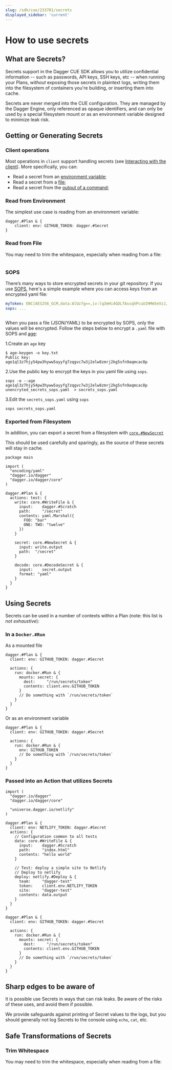 ```yaml
---
slug: /sdk/cue/233781/secrets
displayed_sidebar: 'current'
---
```


# How to use secrets

## What are Secrets?

Secrets support in the Dagger CUE SDK allows you to utilize confidential information -- such as passwords, API keys, SSH keys, etc -- when running your Plans, _without_ exposing those secrets in plaintext logs, writing them into the filesystem of containers you're building, or inserting them into cache.

Secrets are never merged into the CUE configuration. They are managed by the Dagger Engine, only  referenced as opaque identifiers, and can only be used by a special filesystem mount or as an environment variable designed to minimize leak risk.

## Getting or Generating Secrets

### Client operations

Most operations in `client` support handling secrets (see [Interacting with the client](./006395-client.md)). More specifically, you can:

- Read a secret from an [environment variable](#read-from-environment);
- Read a secret from a [file](#read-from-file);
- Read a secret from the [output of a command](#sops);

### Read from Environment

The simplest use case is reading from an environment variable:

```cue
dagger.#Plan & {
    client: env: GITHUB_TOKEN: dagger.#Secret
}
```

### Read from File

You may need to trim the whitespace, especially when reading from a file:

```cue file=../tests/core-concepts/secrets/plans/file.cue

```

### SOPS

There’s many ways to store encrypted secrets in your git repository. If you use [SOPS](https://github.com/mozilla/sops), here's a simple example where you can access keys from an encrypted yaml file:

```yaml title="secrets.yaml"
myToken: ENC[AES256_GCM,data:AlUz7g==,iv:lq3mHi4GDLfAssqhPcuUIHMm5eVzJ/EpM+q7RHGCROU=,tag:dzbT5dEGhMnHbiRTu4bHdg==,type:str]
sops: ...
```

```cue file=../tests/core-concepts/secrets/plans/sops.cue title="main.cue"

```

When you pass a file (JSON/YAML) to be encrypted by SOPS, only the values will be encrypted. Follow the steps below to encrypt a `.yaml` file with SOPS and [age](https://github.com/FiloSottile/age):

1.Create an `age` key

```shell
$ age-keygen -o key.txt
Public key: age1ql3z7hjy54pw3hyww5ayyfg7zqgvc7w3j2elw8zmrj2kg5sfn9aqmcac8p
```

2.Use the public key to encrypt the keys in you yaml file using `sops`.

```shell
sops -e --age age1ql3z7hjy54pw3hyww5ayyfg7zqgvc7w3j2elw8zmrj2kg5sfn9aqmcac8p unencryted_secrets_sops.yaml  > secrets_sops.yaml
```

3.Edit the `secrets_sops.yaml` using `sops`

```shell
sops secrets_sops.yaml
```

### Exported from Filesystem

In addition, you can export a secret from a filesystem with [`core.#NewSecret`](https://github.com/dagger/dagger/blob/main/pkg/dagger.io/dagger/core/secrets.cue#L22-L33)

This should be used carefully and sparingly, as the source of these secrets will stay in cache.

```cue
package main

import (
  "encoding/yaml"
  "dagger.io/dagger"
  "dagger.io/dagger/core"
)

dagger.#Plan & {
  actions: test: {
    write: core.#WriteFile & {
      input:    dagger.#Scratch
      path:     "/secret"
      contents: yaml.Marshal({
        FOO: "bar"
        ONE: TWO: "twelve"
      })
    }

    secret: core.#NewSecret & {
      input: write.output
      path:  "/secret"
    }

    decode: core.#DecodeSecret & {
      input:    secret.output
      format: "yaml"
    }
  }
}
```

## Using Secrets

Secrets can be used in a number of contexts within a Plan (note: this list is _not exhaustive_):

### In a `Docker.#Run`

As a mounted file

```cue
dagger.#Plan & {
  client: env: GITHUB_TOKEN: dagger.#Secret

  actions: {
    run: docker.#Run & {
      mounts: secret: {
        dest:     "/run/secrets/token"
        contents: client.env.GITHUB_TOKEN
      }
      // Do something with `/run/secrets/token`
    }
  }
}
```

Or as an environment variable

```cue
dagger.#Plan & {
  client: env: GITHUB_TOKEN: dagger.#Secret

  actions: {
    run: docker.#Run & {
      env: GITHUB_TOKEN
      // Do something with `/run/secrets/token`
    }
  }
}
```

### Passed into an Action that utilizes Secrets

```cue
import (
  "dagger.io/dagger"
  "dagger.io/dagger/core"

  "universe.dagger.io/netlify"
)

dagger.#Plan & {
  client: env: NETLIFY_TOKEN: dagger.#Secret
  actions: {
    // Configuration common to all tests
    data: core.#WriteFile & {
      input:    dagger.#Scratch
      path:     "index.html"
      contents: "hello world"
    }

    // Test: deploy a simple site to Netlify
    // Deploy to netlify
    deploy: netlify.#Deploy & {
      team:     "dagger-test"
      token:    client.env.NETLIFY_TOKEN
      site:     "dagger-test"
      contents: data.output
    }
  }
}
```

```cue
dagger.#Plan & {
  client: env: GITHUB_TOKEN: dagger.#Secret

  actions: {
    run: docker.#Run & {
      mounts: secret: {
        dest:     "/run/secrets/token"
        contents: client.env.GITHUB_TOKEN
      }
      // Do something with `/run/secrets/token`
    }
  }
}
```

<!-- TODO: Finish this ### Written to a file on the client -->

## Sharp edges to be aware of

It is possible use Secrets in ways that can risk leaks. Be aware of the risks of these uses, and avoid them if possible.

<!--
TODO: Provide examples of these
- Baking secrets into a container, by copying them into a filesystem or container from a mount or environment variable
-->

We provide safeguards against printing of Secret values to the logs, but you should generally not log Secrets to the console using `echo`, `cat`, etc.

## Safe Transformations of Secrets

### Trim Whitespace

You may need to trim the whitespace, especially when reading from a file:

```cue file=../tests/core-concepts/secrets/plans/file.cue

```
